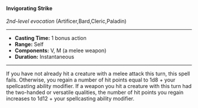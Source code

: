 #### Invigorating Strike
*2nd-level evocation* (Artificer,Bard,Cleric,Paladin)
___
- **Casting Time:** 1 bonus action
- **Range:** Self
- **Components:** V, M (a melee weapon)
- **Duration:** Instantaneous
---
If you have not already hit a creature with a melee attack this turn, this spell fails. Otherwise, you regain a number of hit points equal to 1d8 + your spellcasting ability modifier. If a weapon you hit a creature with this turn had the two-handed or versatile qualities, the number of hit points you regain increases to 1d12 + your spellcasting ability modifier.
